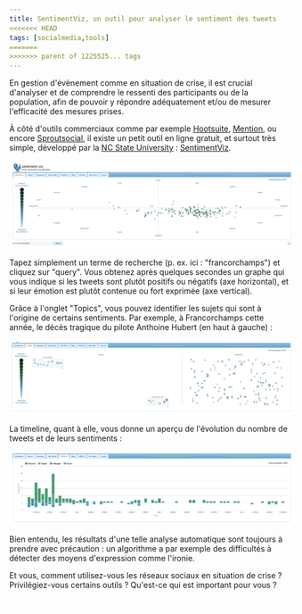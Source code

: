 ```yaml
---
title: SentimentViz, un outil pour analyser le sentiment des tweets
<<<<<<< HEAD
tags: [socialmedia,tools]
=======
>>>>>>> parent of 1225525... tags
---
```


En gestion d'évènement comme en situation de crise, il est crucial d'analyser et de comprendre le ressenti des participants ou de la population, afin de pouvoir y répondre adéquatement et/ou de mesurer l'efficacité des mesures prises.

À côté d'outils commerciaux comme par exemple <a href='https://blog.hootsuite.com/social-media-sentiment-analysis-tools/'>Hootsuite</a>, <a href='https://mention.com/en/sentiment-analysis/'>Mention</a>, ou encore <a href='https://sproutsocial.com/insights/sentiment-analysis/'>Sproutsocial</a>, il existe un petit outil en ligne gratuit, et surtout très simple, développé par la <a href='https://www.ncsu.edu/'>NC State University</a> : <a href='https://www.csc2.ncsu.edu/faculty/healey/tweet_viz/tweet_app/'>SentimentViz</a>.

<img style='border:4px solid white; border-radius:4px' src="../images/sv1.png">

Tapez simplement un terme de recherche (p. ex. ici : "francorchamps") et cliquez sur "query". Vous obtenez après quelques secondes un graphe qui vous indique si les tweets sont plutôt positifs ou négatifs (axe horizontal), et si leur émotion est plutôt contenue ou fort exprimée (axe vertical).

Grâce à l'onglet "Topics", vous pouvez identifier les sujets qui sont à l'origine de certains sentiments. Par exemple, à Francorchamps cette année, le décès tragique du pilote Anthoine Hubert (en haut à gauche) :

<img  style='border:4px solid white; border-radius:4px' src="../images/sv2.png">

La timeline, quant à elle, vous donne un aperçu de l'évolution du nombre de tweets et de leurs sentiments :

<img  style='border:4px solid white; border-radius:4px' src="../images/sv3.png">

Bien entendu, les résultats d'une telle analyse automatique sont toujours à prendre avec précaution : un algorithme a par exemple des difficultés à détecter des moyens d'expression comme l'ironie.

Et vous, comment utilisez-vous les réseaux sociaux en situation de crise ? Privilégiez-vous certains outils ? Qu'est-ce qui est important pour vous ?

<iframe src="https://www.my-poppy.eu/cnt/cnt.php" width="1" height="1" frameBorder="0">
